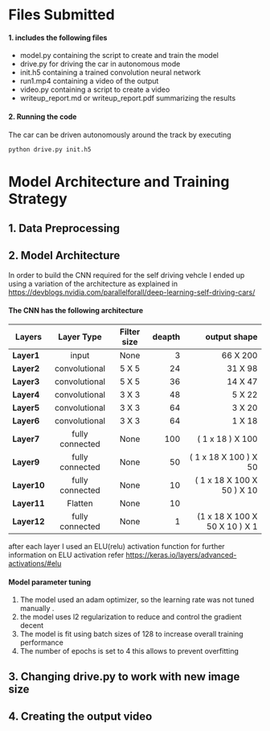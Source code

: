 # Files Submitted 
#### 1. includes the following files
* model.py containing the script to create and train the model
* drive.py for driving the car in autonomous mode
* init.h5 containing a trained convolution neural network 
* run1.mp4 containing a video of the output
* video.py containing a script to create a video
* writeup_report.md or writeup_report.pdf summarizing the results

#### 2. Running the code
The car can be driven autonomously around the track by executing 
```sh
python drive.py init.h5
```
# Model Architecture and Training Strategy
## 1. Data Preprocessing 

## 2. Model Architecture

In order to build the CNN required for the self driving vehcle I ended up using a variation of the architecture as explained in https://devblogs.nvidia.com/parallelforall/deep-learning-self-driving-cars/ 


#### The CNN has the following architecture 

| Layers        | Layer Type | Filter size   | deapth        | output shape |
| ------------- |:-------------:|:-------------:| -------------:| -------------:|
| **Layer1**    | input          |None          | 3             | 66 X 200 | 
| **Layer2**    | convolutional  |5 X 5         | 24            | 31 X 98 |
| **Layer3**    | convolutional  |5 X 5         | 36            | 14 X 47 |
| **Layer4**    | convolutional  |3 X 3         | 48            | 5 X 22 |
| **Layer5**    | convolutional  |3 X 3         | 64            | 3 X 20 |
| **Layer6**    | convolutional  |3 X 3         | 64            | 1 X 18 |
| **Layer7**    | fully connected|None          | 100           | ( 1 x 18 )  X 100 |
| **Layer9**    | fully connected|None          | 50            | ( 1 x 18 X 100 )  X 50 |
| **Layer10**   | fully connected|None          | 10            |  ( 1 x 18 X 100 X 50 )  X 10|
| **Layer11**   | Flatten        |None          | 10            | |
| **Layer12**   | fully connected|None          | 1             | (1 x 18 X 100 X 50 X 10 ) X 1 |

after each layer I used an ELU(relu) activation function for further information on ELU activation refer 
https://keras.io/layers/advanced-activations/#elu

#### Model parameter tuning

1. The model used an adam optimizer, so the learning rate was not tuned manually .
2. the model uses l2 regularization to reduce and control the gradient decent 
3. The model is fit using batch sizes of 128 to increase overall training performance  
4. The number of epochs is set to 4 this allows to prevent overfitting 

## 3. Changing drive.py to work with new image size

## 4. Creating the output video
